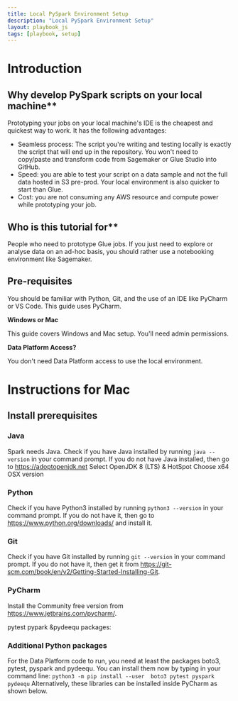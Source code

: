 ```yaml
---
title: Local PySpark Environment Setup
description: "Local PySpark Environment Setup"
layout: playbook_js
tags: [playbook, setup]
---
```


# Introduction

## Why develop PySpark scripts on your local machine**

Prototyping your jobs on your local machine's IDE is the cheapest and quickest way to work. It has the following advantages:
- Seamless process: The script you're writing and testing locally is exactly the script that will end up in the repository. You won't need to copy/paste and transform code from Sagemaker or Glue Studio into GitHub. 
- Speed: you are able to test your script on a data sample and not the full data hosted in S3 pre-prod. Your local environment is also quicker to start than Glue.
- Cost: you are not consuming any AWS resource and compute power while prototyping your job.

## Who is this tutorial for**

People who need to prototype Glue jobs. If you just need to explore or analyse data on an ad-hoc basis, you should rather use a notebooking environment like Sagemaker.

## Pre-requisites

You should be familiar with Python, Git, and the use of an IDE like PyCharm or VS Code. This guide uses PyCharm.

**Windows or Mac**

This guide covers Windows and Mac setup. You'll need admin permissions.

**Data Platform Access?**

You don't need Data Platform access to use the local environment.

# Instructions for Mac

## Install prerequisites

### Java
Spark needs Java. Check if you have Java installed by running 
`java --version` 
in your command prompt. If you do not have Java installed, then go to https://adoptopenjdk.net
Select OpenJDK 8 (LTS) & HotSpot
Choose x64 OSX version

### Python
Check if you have Python3 installed by running
`python3 --version`
in your command prompt. If you do not have it, then go to https://www.python.org/downloads/ and install it.

### Git
Check if you have Git installed by running
`git --version`
in your command prompt. If you do not have it, then get it from https://git-scm.com/book/en/v2/Getting-Started-Installing-Git.

### PyCharm
Install the Community free version from https://www.jetbrains.com/pycharm/.

pytest pypark &pydeequ packages: 

### Additional Python packages 
For the Data Platform code to run, you need at least the packages boto3, pytest, pyspark and pydeequ. 
You can install them now by typing in your command line:
`python3 -m pip install --user  boto3 pytest pyspark pydeequ`
Alternatively, these libraries can be installed inside PyCharm as shown below.




